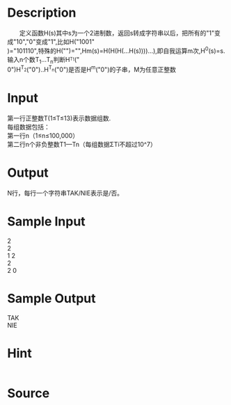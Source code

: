 
# Description

<div class="content"><div>　　定义函数H(s)其中s为一个2进制数，返回s转成字符串以后，把所有的&#34;1&#34;变成&#34;10&#34;,&#34;0&#34;变成&#34;1&#34;,比如H(&#34;1001&#34;</div>
<div>)=&#34;101110&#34;,特殊的H(&#34;&#34;)=&#34;&#34;,Hm(s)=H(H(H(...H(s))))...),即自我运算m次,H<sup>0</sup>(s)=s.输入n个数T<sub>1</sub>...T<sub>n</sub>判断H<sup><sub>T</sub></sup><sub><sup>1</sup></sub>(&#34;</div>
<div>0&#34;)H<sup>T</sup><sub><sup>2</sup></sub>(&#34;0&#34;)..H<sup>T</sup><sub><sup>n</sup></sub>(&#34;0&#34;)是否是H<sup>m</sup>(&#34;0&#34;)的子串，M为任意正整数</div></div>

# Input

<div class="content"><div>
<div>第一行正整数T(1≤T≤13)表示数据组数.</div>
<div>每组数据包括：</div>
<div>第一行n（1≤n≤100,000）</div>
<div>第二行n个非负整数T1—Tn（每组数据ΣTi不超过10^7）</div>
</div></div>

# Output

<div class="content"><p>N行，每行一个字符串TAK/NIE表示是/否。</p></div>

# Sample Input

<div class="content"><span class="sampledata">2<br/>
2<br/>
1 2<br/>
2<br/>
2 0<br/>
</span></div>

# Sample Output

<div class="content"><span class="sampledata">TAK<br/>
NIE<br/>
</span></div>

# Hint

<div class="content"><p></p><p><img border="0" alt="" src="/source/bzoj/1141/img/aHR0cHM6Ly9seWRzeS5jb20vSnVkZ2VPbmxpbmUvaW1hZ2VzLzExNDFfMi5qcGc=.jpg"/></p><p></p></div>

# Source

<div class="content"><p><a href="problemset.php?search="></a></p></div>

